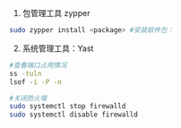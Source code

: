 1. 包管理工具 zypper
```bash
sudo zypper install <package> #安装软件包：

```
2. 系统管理工具：Yast

```bash
#查看端口占用情况
ss -tuln
lsof -i -P -n

#关闭防火墙
sudo systemctl stop firewalld
sudo systemctl disable firewalld

```

